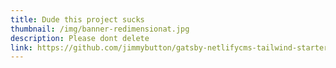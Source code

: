 ```yaml
---
title: Dude this project sucks
thumbnail: /img/banner-redimensionat.jpg
description: Please dont delete
link: https://github.com/jimmybutton/gatsby-netlifycms-tailwind-starter/tree/main/src/pages/projects
---
```

